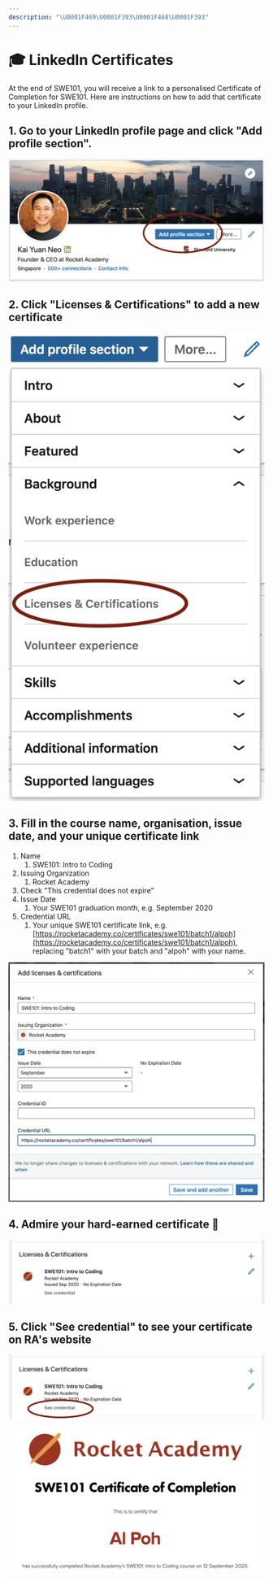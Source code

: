```yaml
---
description: "\U0001F469‍\U0001F393\U0001F468‍\U0001F393"
---
```


# 🎓 LinkedIn Certificates

At the end of SWE101, you will receive a link to a personalised Certificate of Completion for SWE101. Here are instructions on how to add that certificate to your LinkedIn profile.

## 1. Go to your LinkedIn profile page and click "**Add profile section".**

![](../.gitbook/assets/jie-ping-20200914-21.57.20.png)

## 2. Click "Licenses & Certifications" to add a new certificate

![](../.gitbook/assets/jie-ping-20200914-21.57.32.png)

## 3. Fill in the course name, organisation, issue date, and your unique certificate link

1. Name
   1. SWE101: Intro to Coding
2. Issuing Organization
   1. Rocket Academy
3. Check "This credential does not expire"
4. Issue Date
   1. Your SWE101 graduation month, e.g. September 2020
5. Credential URL
   1. Your unique SWE101 certificate link, e.g. [https://rocketacademy.co/certificates/swe101/batch1/alpoh](https://rocketacademy.co/certificates/swe101/batch1/alpoh), replacing "batch1" with your batch and "alpoh" with your name.

![](../.gitbook/assets/jie-ping-20200914-21.58.57.png)

## 4. Admire your hard-earned certificate 🚀

![](../.gitbook/assets/jie-ping-20200914-21.59.17.png)

## 5. Click "See credential" to see your certificate on RA's website

![](../.gitbook/assets/jie-ping-20200914-21.59.17-fu-ben-.png)

![](../.gitbook/assets/jie-ping-20200914-22.05.54.png)

